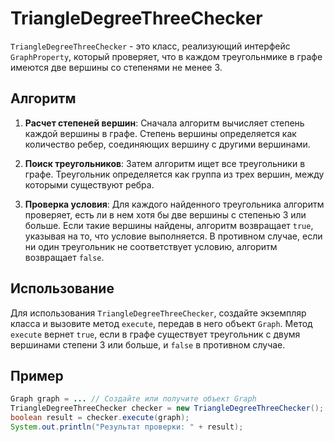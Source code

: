 
# TriangleDegreeThreeChecker

`TriangleDegreeThreeChecker` - это класс, реализующий интерфейс `GraphProperty`, который проверяет, что в каждом треугольнмике в графе имеются две вершины со степенями не менее 3.

## Алгоритм

1. **Расчет степеней вершин**: Сначала алгоритм вычисляет степень каждой вершины в графе. Степень вершины определяется как количество ребер, соединяющих вершину с другими вершинами.

2. **Поиск треугольников**: Затем алгоритм ищет все треугольники в графе. Треугольник определяется как группа из трех вершин, между которыми существуют ребра.

3. **Проверка условия**: Для каждого найденного треугольника алгоритм проверяет, есть ли в нем хотя бы две вершины с степенью 3 или больше. Если такие вершины найдены, алгоритм возвращает `true`, указывая на то, что условие выполняется. В противном случае, если ни один треугольник не соответствует условию, алгоритм возвращает `false`.

## Использование

Для использования `TriangleDegreeThreeChecker`, создайте экземпляр класса и вызовите метод `execute`, передав в него объект `Graph`. Метод `execute` вернет `true`, если в графе существует треугольник с двумя вершинами степени 3 или больше, и `false` в противном случае.

## Пример

```java
Graph graph = ... // Создайте или получите объект Graph
TriangleDegreeThreeChecker checker = new TriangleDegreeThreeChecker();
boolean result = checker.execute(graph);
System.out.println("Результат проверки: " + result);
```

